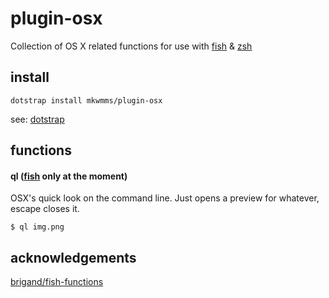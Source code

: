 plugin-osx
==========

Collection of OS X related functions for use with [fish] & [zsh]

## install

```
dotstrap install mkwmms/plugin-osx
```

see: [dotstrap]

## functions

#### ql ([fish] only at the moment)

OSX's quick look on the command line. Just opens a preview for whatever, escape closes it.

```
$ ql img.png
```

## acknowledgements
[brigand/fish-functions](https://github.com/brigand/fish-functions)

[zsh]: http://zsh.sourceforge.net
[fish]: http://fishshell.com/
[dotstrap]: https://github.com/mkwmms/dotstrap

